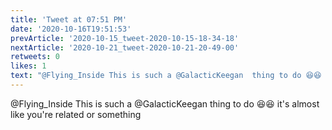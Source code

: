 ```yaml
---
title: 'Tweet at 07:51 PM'
date: '2020-10-16T19:51:53'
prevArticle: '2020-10-15_tweet-2020-10-15-18-34-18'
nextArticle: '2020-10-21_tweet-2020-10-21-20-49-00'
retweets: 0
likes: 1
text: "@Flying_Inside This is such a @GalacticKeegan  thing to do 😆😆 it's almost like you're related or something"
---
```

@Flying_Inside This is such a @GalacticKeegan  thing to do 😆😆 it's almost like you're related or something